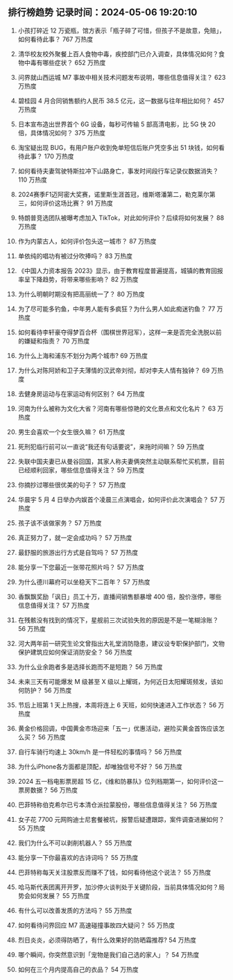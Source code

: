 
## 排行榜趋势 记录时间：2024-05-06 19:20:10
  
  1. 小孩打碎近 12 万瓷瓶，馆方表示「瓶子碎了可惜，但孩子不是故意，免赔」，如何看待此事？ 767 万热度
    
  2. 清华校友校外聚餐上百人食物中毒，疾控部门已介入调查，具体情况如何？食物中毒有哪些症状？ 652 万热度
    
  3. 问界就山西运城 M7 事故中相关技术问题发布说明，哪些信息值得关注？ 623 万热度
    
  4. 碧桂园 4 月合同销售额约人民币 38.5 亿元，这一数据与往年相比如何？ 457 万热度
    
  5. 日本宣布造出世界首个 6G 设备，每秒可传输 5 部高清电影，比 5G 快 20 倍，具体情况如何？ 375 万热度
    
  6. 淘宝疑出现 BUG，有用户账户收到免单短信后账户凭空多出 51 块钱，如何看待此事？ 170 万热度
    
  7. 如何看待夫妻驾驶特斯拉冲下山路身亡，事发时间段行车记录仪数据消失？ 110 万热度
    
  8. 2024赛季F1迈阿密大奖赛，诺里斯生涯首冠，维斯塔潘第二，勒克莱尔第三，如何评价这场比赛？ 91 万热度
    
  9. 特朗普竞选团队被曝考虑加入 TikTok，对此如何评价？后续将如何发展？ 88 万热度
    
  10. 作为内蒙古人，如何评价包头这一城市？ 87 万热度
    
  11. 单依纯的唱功有被过分吹捧吗？ 83 万热度
    
  12. 《中国人力资本报告 2023》显示，由于教育程度普遍提高，城镇的教育回报率呈下降趋势，将带来哪些影响？ 82 万热度
    
  13. 为什么明朝时期没有把高丽统一了？ 80 万热度
    
  14. 为了尽可能多钓鱼，中年男人能有多疯狂？为什么男人如此痴迷钓鱼？ 77 万热度
    
  15. 如何看待李轩豪夺得梦百合杯（围棋世界冠军），这样一来是否完全洗脱以前的嫌疑和指责？ 70 万热度
    
  16. 为什么上海和浦东不划分为两个城市? 69 万热度
    
  17. 为什么对陈阿娇和卫子夫薄情的汉武帝刘彻，却对李夫人情有独钟？ 69 万热度
    
  18. 去健身房运动与在家运动有何区别？ 64 万热度
    
  19. 河南为什么被称为文化大省？河南有哪些惊艳的文化景点和文化名片？ 63 万热度
    
  20. 男生会喜欢一个女生很久嘛？ 61 万热度
    
  21. 死刑犯临行前可以一直说“我还有句话要说”，来拖时间嘛？ 59 万热度
    
  22. 失联中国夫妻已从曼谷回国，其家人称夫妻俩突然主动联系帮忙买机票，目前已经顺利回家，哪些信息值得关注？ 59 万热度
    
  23. 你摘抄过哪些很优美的句子？ 57 万热度
    
  24. 华晨宇 5 月 4 日举办内娱首个凌晨三点演唱会，如何评价此次演唱会？ 57 万热度
    
  25. 孩子该不该做家务？ 57 万热度
    
  26. 真正努力了，就一定会成功吗？ 57 万热度
    
  27. 最舒服的旅游出行方式是自驾吗？ 57 万热度
    
  28. 能分享一下您最近一张带花照片吗？ 57 万热度
    
  29. 为什么德川幕府可以坐稳天下二百年？ 57 万热度
    
  30. 香飘飘奖励「讽日」员工十万，直播间销售额暴增 400 倍，股价涨停，哪些信息值得关注？ 57 万热度
    
  31. 在残骸没有找到的情况下，星舰前三次试验失败的原因是不是一笔糊涂账？ 56 万热度
    
  32. 河大两年前一研究生论文曾指出大礼堂消防隐患，建议设专职保护部门，文物保护建筑应如何保证消防安全？ 56 万热度
    
  33. 为什么业余跑者多是选择长跑而不是短跑？ 56 万热度
    
  34. 未来三天有可能爆发 M 级甚至 X 级以上耀斑，为何近日太阳耀斑频发，该如何防护？ 56 万热度
    
  35. 节后上班第 1 天上热搜，本周将连上 6 天班，如何快速进入工作状态？ 56 万热度
    
  36. 黄金价格回调，中国黄金市场迎来「五一」优惠活动，避险买黄金首饰应该怎么买？ 56 万热度
    
  37. 自行车骑行均速上 30km/h 是一件轻松的事情吗？ 56 万热度
    
  38. 为什么iPhone各方面都是顶配，却唯独信号不好？ 56 万热度
    
  39. 2024 五一档电影票房超 15 亿，《维和防暴队》位列档期第一，如何评价这一票房数据？ 56 万热度
    
  40. 巴菲特称伯克希尔已亏本清仓派拉蒙股份，哪些信息值得关注？ 56 万热度
    
  41. 女子花 7700 元网购迪士尼套餐被坑，报警后疑遭跟踪，案件调查进展如何？ 55 万热度
    
  42. 我们为什么不可以剥削机器人？ 55 万热度
    
  43. 能分享一下你最喜欢的古诗词吗？ 55 万热度
    
  44. 巴菲特称每天关注股票反而赚不了钱，如何看待他这个说法？ 55 万热度
    
  45. 哈马斯代表团离开开罗，加沙停火谈判处于关键阶段，当前具体情况如何？局势会如何发展？ 55 万热度
    
  46. 有什么可以改善发质的方法吗？ 55 万热度
    
  47. 如何看待问界回应 M7 高速碰撞事故四大疑问？ 55 万热度
    
  48. 烈日炎炎，必须得防晒了，有什么效果好的防晒霜推荐? 54 万热度
    
  49. 哪个瞬间，你突然意识到「宠物是我们自己选的家人」？ 54 万热度
    
  50. 如何在三个月内提高自己的衣品？ 54 万热度
    